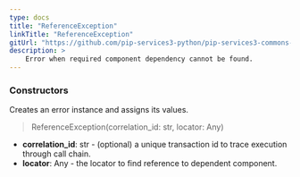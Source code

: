 ```yaml
---
type: docs
title: "ReferenceException"
linkTitle: "ReferenceException"
gitUrl: "https://github.com/pip-services3-python/pip-services3-commons-python"
description: >
    Error when required component dependency cannot be found.
---
```


### Constructors
Creates an error instance and assigns its values.

> ReferenceException(correlation_id: str, locator: Any)

- **correlation_id**: str - (optional) a unique transaction id to trace execution through call chain.
- **locator**: Any - the locator to find reference to dependent component.

